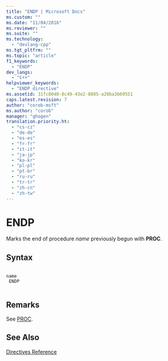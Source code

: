 ```yaml
---
title: "ENDP | Microsoft Docs"
ms.custom: ""
ms.date: "11/04/2016"
ms.reviewer: ""
ms.suite: ""
ms.technology: 
  - "devlang-cpp"
ms.tgt_pltfrm: ""
ms.topic: "article"
f1_keywords: 
  - "ENDP"
dev_langs: 
  - "C++"
helpviewer_keywords: 
  - "ENDP directive"
ms.assetid: 31fc8040-8c49-43e2-8885-a20ba3b69551
caps.latest.revision: 7
author: "corob-msft"
ms.author: "corob"
manager: "ghogen"
translation.priority.ht: 
  - "cs-cz"
  - "de-de"
  - "es-es"
  - "fr-fr"
  - "it-it"
  - "ja-jp"
  - "ko-kr"
  - "pl-pl"
  - "pt-br"
  - "ru-ru"
  - "tr-tr"
  - "zh-cn"
  - "zh-tw"
---
```

# ENDP
Marks the end of procedure *name* previously begun with **PROC**.  
  
## Syntax  
  
```  
  
name  
 ENDP  
  
```  
  
## Remarks  
 See [PROC](../../assembler/masm/proc.md).  
  
## See Also  
 [Directives Reference](../../assembler/masm/directives-reference.md)